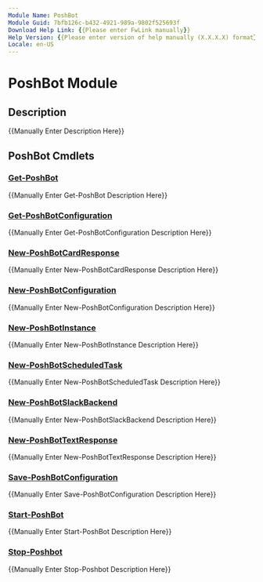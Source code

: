 ```yaml
---
Module Name: PoshBot
Module Guid: 7bfb126c-b432-4921-989a-9802f525693f
Download Help Link: {{Please enter FwLink manually}}
Help Version: {{Please enter version of help manually (X.X.X.X) format}}
Locale: en-US
---
```


# PoshBot Module
## Description
{{Manually Enter Description Here}}

## PoshBot Cmdlets
### [Get-PoshBot](Get-PoshBot.md)
{{Manually Enter Get-PoshBot Description Here}}

### [Get-PoshBotConfiguration](Get-PoshBotConfiguration.md)
{{Manually Enter Get-PoshBotConfiguration Description Here}}

### [New-PoshBotCardResponse](New-PoshBotCardResponse.md)
{{Manually Enter New-PoshBotCardResponse Description Here}}

### [New-PoshBotConfiguration](New-PoshBotConfiguration.md)
{{Manually Enter New-PoshBotConfiguration Description Here}}

### [New-PoshBotInstance](New-PoshBotInstance.md)
{{Manually Enter New-PoshBotInstance Description Here}}

### [New-PoshBotScheduledTask](New-PoshBotScheduledTask.md)
{{Manually Enter New-PoshBotScheduledTask Description Here}}

### [New-PoshBotSlackBackend](New-PoshBotSlackBackend.md)
{{Manually Enter New-PoshBotSlackBackend Description Here}}

### [New-PoshBotTextResponse](New-PoshBotTextResponse.md)
{{Manually Enter New-PoshBotTextResponse Description Here}}

### [Save-PoshBotConfiguration](Save-PoshBotConfiguration.md)
{{Manually Enter Save-PoshBotConfiguration Description Here}}

### [Start-PoshBot](Start-PoshBot.md)
{{Manually Enter Start-PoshBot Description Here}}

### [Stop-Poshbot](Stop-Poshbot.md)
{{Manually Enter Stop-Poshbot Description Here}}

